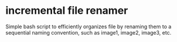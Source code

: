 # incremental file renamer
 Simple bash script to efficiently organizes file by renaming them to a sequential naming convention, such as image1, image2, image3, etc.
